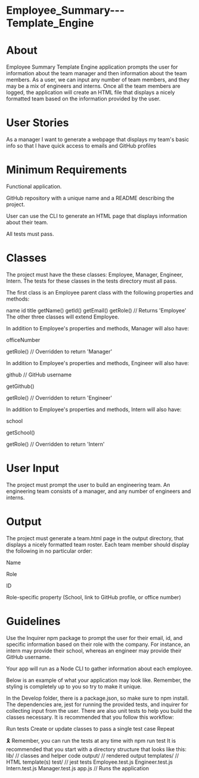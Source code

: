 # Employee_Summary---Template_Engine

# About

Employee Summary Template Engine application prompts the user for information about the team manager and then information about the team members. As a user, we can input any number of team members, and they may be a mix of engineers and interns. Once all the team members are logged, the application will create an HTML file that displays a nicely formatted team based on the information provided by the user.

# User Stories

As a manager
I want to generate a webpage that displays my team's basic info
so that I have quick access to emails and GitHub profiles

# Minimum Requirements

Functional application.

GitHub repository with a unique name and a README describing the project.

User can use the CLI to generate an HTML page that displays information about their team.

All tests must pass.

# Classes

The project must have the these classes: Employee, Manager, Engineer, Intern. The tests for these classes in the tests directory must all pass.

The first class is an Employee parent class with the following properties and methods:

name
id
title
getName()
getId()
getEmail()
getRole() // Returns 'Employee'
The other three classes will extend Employee.

In addition to Employee's properties and methods, Manager will also have:

officeNumber

getRole() // Overridden to return 'Manager'

In addition to Employee's properties and methods, Engineer will also have:

github // GitHub username

getGithub()

getRole() // Overridden to return 'Engineer'

In addition to Employee's properties and methods, Intern will also have:

school

getSchool()

getRole() // Overridden to return 'Intern'

# User Input

The project must prompt the user to build an engineering team. An engineering team consists of a manager, and any number of engineers and interns.

# Output

The project must generate a team.html page in the output directory, that displays a nicely formatted team roster. Each team member should display the following in no particular order:

Name

Role

ID

Role-specific property (School, link to GitHub profile, or office number)

# Guidelines

Use the Inquirer npm package to prompt the user for their email, id, and specific information based on their role with the company. For instance, an intern may provide their school, whereas an engineer may provide their GitHub username.

Your app will run as a Node CLI to gather information about each employee.

Below is an example of what your application may look like. Remember, the styling is completely up to you so try to make it unique.

In the Develop folder, there is a package.json, so make sure to npm install.
The dependencies are, jest for running the provided tests, and inquirer for collecting input from the user.
There are also unit tests to help you build the classes necessary.
It is recommended that you follow this workflow:

Run tests
Create or update classes to pass a single test case
Repeat

🎗 Remember, you can run the tests at any time with npm run test
It is recommended that you start with a directory structure that looks like this:
lib/           // classes and helper code
output/        // rendered output
templates/     // HTML template(s)
test/          // jest tests
  Employee.test.js
  Engineer.test.js
  Intern.test.js
  Manager.test.js
app.js         // Runs the application
